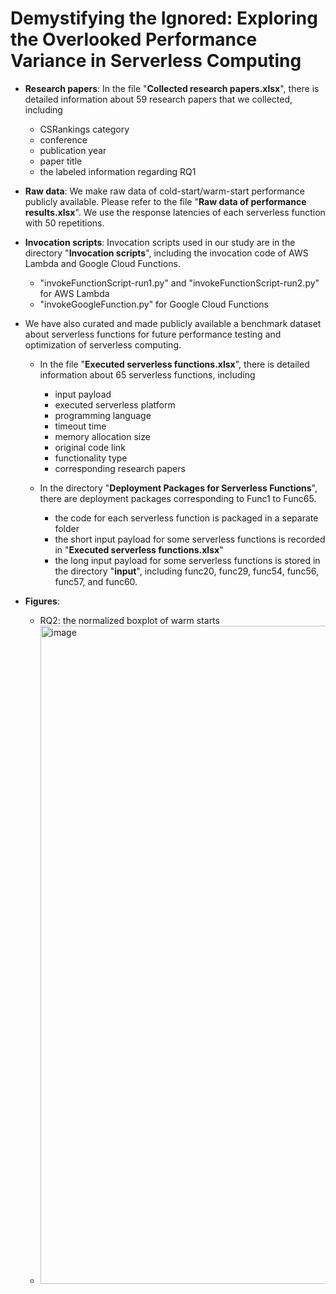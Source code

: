 # Demystifying the Ignored: Exploring the Overlooked Performance Variance in Serverless Computing

* **Research papers**: In the file "**Collected research papers.xlsx**", there is detailed information about 59 research papers that we collected, including
  - CSRankings category
  - conference
  - publication year
  - paper title 
  - the labeled information regarding RQ1

* **Raw data**: We make raw data of cold-start/warm-start performance publicly available. Please refer to the file "**Raw data of performance results.xlsx**". We use the response latencies of each serverless function with 50 repetitions.

* **Invocation scripts**: Invocation scripts used in our study are in the directory "**Invocation scripts**", including the invocation code of AWS Lambda and Google Cloud Functions.
  - "invokeFunctionScript-run1.py" and "invokeFunctionScript-run2.py" for AWS Lambda
  - "invokeGoogleFunction.py" for Google Cloud Functions

* We have also curated and made publicly available a benchmark dataset about serverless functions for future performance testing and optimization of serverless computing.
  - In the file "**Executed serverless functions.xlsx**", there is detailed information about 65 serverless functions, including
    - input payload
    - executed serverless platform
    - programming language
    - timeout time
    - memory allocation size
    - original code link
    - functionality type
    - corresponding research papers
    
  - In the directory "**Deployment Packages for Serverless Functions**", there are deployment packages corresponding to Func1 to Func65. 
    - the code for each serverless function is packaged in a separate folder
    - the short input payload for some serverless functions is recorded in "**Executed serverless functions.xlsx**"
    - the long input payload for some serverless functions is stored in the directory "**input**", including func20, func29, func54, func56, func57, and func60.

* **Figures**:
  - RQ2: the normalized boxplot of warm starts
  - <img width="1053" alt="image" src="https://github.com/WWW24Work/Serverless_Variance/assets/121369770/a7570009-6b71-4ae7-9610-90baf8c2dd37">

    
